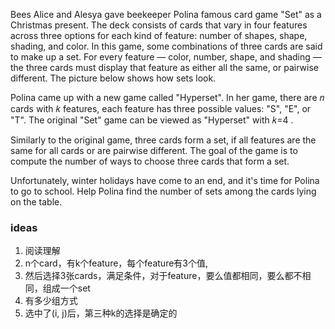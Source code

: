 Bees Alice and Alesya gave beekeeper Polina famous card game "Set" as a Christmas present. The deck consists of cards that vary in four features across three options for each kind of feature: number of shapes, shape, shading, and color. In this game, some combinations of three cards are said to make up a set. For every feature — color, number, shape, and shading — the three cards must display that feature as either all the same, or pairwise different. The picture below shows how sets look.



Polina came up with a new game called "Hyperset". In her game, there are 𝑛
 cards with 𝑘
 features, each feature has three possible values: "S", "E", or "T". The original "Set" game can be viewed as "Hyperset" with 𝑘=4
.

Similarly to the original game, three cards form a set, if all features are the same for all cards or are pairwise different. The goal of the game is to compute the number of ways to choose three cards that form a set.

Unfortunately, winter holidays have come to an end, and it's time for Polina to go to school. Help Polina find the number of sets among the cards lying on the table.


### ideas
1. 阅读理解
2. n个card，有k个feature，每个feature有3个值, 
3. 然后选择3张cards，满足条件，对于feature，要么值都相同，要么都不相同，组成一个set
4. 有多少组方式
5. 选中了(i, j)后，第三种k的选择是确定的